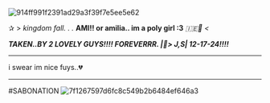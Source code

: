 ![914ff991f2391ad29a3f39f7e5ee5e62](https://github.com/user-attachments/assets/31e3fb4f-f98d-46de-93be-6b38c991168a)

✰ > *kingdom fall. . .*    **AMI!! or amilia.. im a poly girl :3**
*🇮🇪🏴󠁧󠁢󠁳󠁣󠁴󠁿 <*

***TAKEN..BY 2 LOVELY GUYS!!!! FOREVERRR. |💍> J,S| 12-17-24!!!!***

-------------------------------

i swear im nice fuys..💔

--------------------------------------

   #SABONATION
   ![7f1267597d6fc8c549b2b6484ef646a3](https://github.com/user-attachments/assets/8253cadc-7bdb-432c-8f49-55b33fd5ab77)
